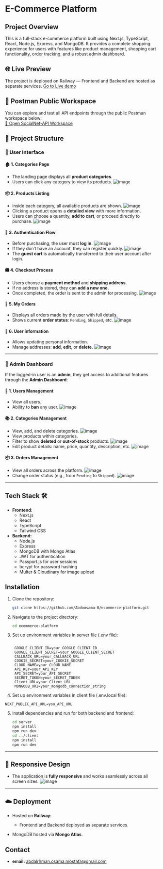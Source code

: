 # E-Commerce Platform

## Project Overview

This is a full-stack e-commerce platform built using Next.js, TypeScript, React, Node.js, Express, and MongoDB. It provides a complete shopping experience for users with features like product management, shopping cart functionality, order tracking, and a robust admin dashboard.

## 🌐 Live Preview
The project is deployed on Railway — Frontend and Backend are hosted as separate services.
[Go to Live demo](https://calm-imagination-production.up.railway.app/)

## 🔗 Postman Public Workspace  
You can explore and test all API endpoints through the public Postman workspace below:  
[🧪 Open SocialNet-API Workspace](https://www.postman.com/goatme/socialnet-api/overview)

## 📂 Project Structure

### 🔸 User Interface

#### 🏠 1. Categories Page

* The landing page displays all **product categories**.
* Users can click any category to view its products.
  ![image](https://i.postimg.cc/QC6FvzYC/Screenshot-2025-06-14-191218.png)

#### 📦 2. Products Listing

* Inside each category, all available products are shown.
  ![image](https://i.postimg.cc/mrMFh8kp/Screenshot-2025-06-14-191748.png)
* Clicking a product opens a **detailed view** with more information.
* Users can choose a quantity, **add to cart**, or proceed directly to purchase.
  ![image](https://i.postimg.cc/LXL7CKXk/Screenshot-2025-06-14-193211.png)

#### 🔐 3. Authentication Flow

* Before purchasing, the user must **log in**.
   ![image](https://i.postimg.cc/P5jvR04X/Screenshot-2025-06-14-200658.png)
* If they don’t have an account, they can register quickly.
    ![image](https://i.postimg.cc/rmP82t2G/Screenshot-2025-06-14-200714.png)
* The **guest cart** is automatically transferred to their user account after login.


#### 🛍️ 4. Checkout Process

* Users choose a **payment method** and **shipping address**.
* If no address is stored, they can **add a new one**.
* Once completed, the order is sent to the admin for processing.
  ![image](https://i.postimg.cc/Wzcs4ctt/Screenshot-2025-06-14-210938.png)

#### 📃 5. My Orders 

* Displays all orders made by the user with full details.
* Shows current **order status**: `Pending`, `Shipped`, etc.
  ![image](https://i.postimg.cc/Y0NMGDmR/Screenshot-2025-06-14-200522.png)

#### 👤 6. User information 
* Allows updating personal information.
* Manage addresses: **add**, **edit**, or **delete**.
  ![image](https://i.postimg.cc/T2nR41Hb/Screenshot-2025-06-14-200550.png)

---

### 🔸 Admin Dashboard

If the logged-in user is an **admin**, they get access to additional features through the **Admin Dashboard**:

#### 👥 1. Users Management

* View all users.
* Ability to **ban** any user.
  ![image](https://i.postimg.cc/RFnRYTkH/Screenshot-2025-06-14-200753.png)

#### 📚 2. Categories Management

* View, add, and delete categories.
    ![image](https://i.postimg.cc/vTxGYHGJ/Screenshot-2025-06-14-200813.png)
* View products within categories.
* Filter to show **deleted** or **out-of-stock** products.
  ![image](https://i.postimg.cc/yYnFv5DG/Screenshot-2025-06-14-200834.png)
* Edit product details: name, price, quantity, description, etc.
  ![image](https://i.postimg.cc/3rzvgk0D/Screenshot-2025-06-14-200852.png)

#### 📦 3. Orders Management

* View all orders across the platform.
  ![image](https://i.postimg.cc/ZYWNB8nS/Screenshot-2025-06-14-200922.png)
* Change order status (e.g., from `Pending` to `Shipped`).
  ![image](https://i.postimg.cc/Hs573Tbv/Screenshot-2025-06-14-200948.png)

---
## Tech Stack 🛠️ 

* **Frontend:**
  * Next.js
  * React
  * TypeScript
  * Tailwind CSS
* **Backend:**
  * Node.js
  * Express
  * MongoDB with Mongo Atlas
  * JWT for authentication
  * Passport.js for user sessions
  * bcrypt for password hashing
  * Multer & Cloudinary for image upload


## Installation

1. Clone the repository:

   ```bash
   git clone https://github.com/Abdoosama-0/ecommerce-platform.git
   ```

2. Navigate to the project directory:

   ```bash
   cd ecommerce-platform
   ```

3. Set up environment variables in server file (.env file):

   ```
   
    GOOGLE_CLIENT_ID=your_GOOGLE_CLIENT_ID
    GOOGLE_CLIENT_SECRET=your_GOOGLE_CLIENT_SECRET
    CALLBACK_URL=your_CALLBACK_URL
    COOKIE_SECRET=your_COOKIE_SECRET
    CLOUD_NAME=your_CLOUD_NAME
    API_KEY=your_API_KEY
    API_SECRET=your_API_SECRET
    SECRET_TOKEN=your_SECRET_TOKEN
    Client_URL=your_Client_URL
    MONGODB_URI=your_mongodb_connection_string
   ```

4. Set up environment variables in client file (.env.local file):

  ```
  NEXT_PUBLIC_API_URL=you_API_URL
  ```


5. Install dependencies and run for both backend and frontend:

   ```bash
   cd server
   npm install
   npm run dev
   cd ../client
   npm install
   npm run dev
   ```
---

## 📱 Responsive Design

* The application is **fully responsive** and works seamlessly across all screen sizes.
  ![image](https://i.postimg.cc/rFbpVC3m/Screenshot-2025-06-18-055028.png)

---

## ☁️ Deployment

* Hosted on **Railway**:

  * Frontend and Backend deployed as separate services.
* MongoDB hosted via **Mongo Atlas**.

## Contact

* **email:** abdalrhman.osama.mostafa@gmail.com
